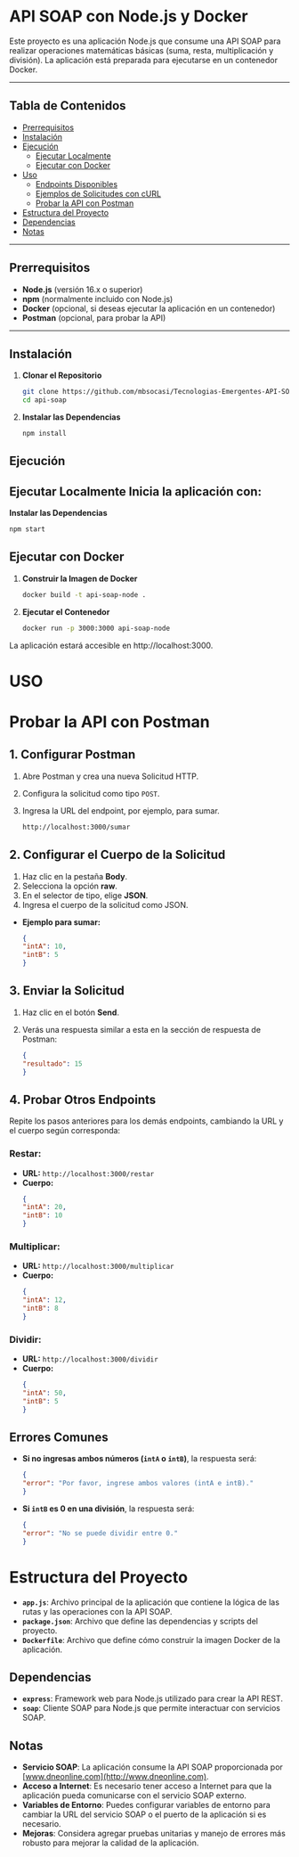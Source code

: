 # API SOAP con Node.js y Docker

Este proyecto es una aplicación Node.js que consume una API SOAP para realizar operaciones matemáticas básicas (suma, resta, multiplicación y división). La aplicación está preparada para ejecutarse en un contenedor Docker.

---

## **Tabla de Contenidos**

- [Prerrequisitos](#prerrequisitos)
- [Instalación](#instalación)
- [Ejecución](#ejecución)
  - [Ejecutar Localmente](#ejecutar-localmente)
  - [Ejecutar con Docker](#ejecutar-con-docker)
- [Uso](#uso)
  - [Endpoints Disponibles](#endpoints-disponibles)
  - [Ejemplos de Solicitudes con cURL](#ejemplos-de-solicitudes-con-curl)
  - [Probar la API con Postman](#probar-la-api-con-postman)
- [Estructura del Proyecto](#estructura-del-proyecto)
- [Dependencias](#dependencias)
- [Notas](#notas)

---

## **Prerrequisitos**

- **Node.js** (versión 16.x o superior)
- **npm** (normalmente incluido con Node.js)
- **Docker** (opcional, si deseas ejecutar la aplicación en un contenedor)
- **Postman** (opcional, para probar la API)

---

## **Instalación**

1. **Clonar el Repositorio**

   ```bash
   git clone https://github.com/mbsocasi/Tecnologias-Emergentes-API-SOAP.git
   cd api-soap

2. **Instalar las Dependencias**

   ```bash
   npm install

## **Ejecución**

Ejecutar Localmente
Inicia la aplicación con:
--

**Instalar las Dependencias**

   ```bash
   npm start
   ```

## Ejecutar con Docker

1. **Construir la Imagen de Docker**

   ```bash
   docker build -t api-soap-node .

2. **Ejecutar el Contenedor**

   ```bash
   docker run -p 3000:3000 api-soap-node

La aplicación estará accesible en http://localhost:3000.

# **USO**

# Probar la API con Postman

## 1. Configurar Postman
1. Abre Postman y crea una nueva Solicitud HTTP.
2. Configura la solicitud como tipo `POST`.
3. Ingresa la URL del endpoint, por ejemplo, para sumar.

    ```bash
    http://localhost:3000/sumar

## 2. Configurar el Cuerpo de la Solicitud
1. Haz clic en la pestaña **Body**.
2. Selecciona la opción **raw**.
3. En el selector de tipo, elige **JSON**.
4. Ingresa el cuerpo de la solicitud como JSON. 
- **Ejemplo para sumar:**
    ```json
    {
    "intA": 10,
    "intB": 5
    }
    ```

## 3. Enviar la Solicitud
1. Haz clic en el botón **Send**.
2. Verás una respuesta similar a esta en la sección de respuesta de Postman:

    ```json
    {
    "resultado": 15
    }
    ```

## 4. Probar Otros Endpoints
Repite los pasos anteriores para los demás endpoints, cambiando la URL y el cuerpo según corresponda:

### Restar:
- **URL:** `http://localhost:3000/restar`
- **Cuerpo:**
    ```json
    {
    "intA": 20,
    "intB": 10
    }
    ```

### Multiplicar:

- **URL:** `http://localhost:3000/multiplicar`
- **Cuerpo:**
    ```json
    {
    "intA": 12,
    "intB": 8
    }
    ```

### Dividir:
- **URL:** `http://localhost:3000/dividir`
- **Cuerpo:**
    ```json
    {
    "intA": 50,
    "intB": 5
    }
    ```

## Errores Comunes
- **Si no ingresas ambos números (`intA` o `intB`)**, la respuesta será:

    ```json
    {
    "error": "Por favor, ingrese ambos valores (intA e intB)."
    }
    ```

- **Si `intB` es 0 en una división**, la respuesta será:

    ```json
    {
    "error": "No se puede dividir entre 0."
    }
    ```

# Estructura del Proyecto

- **`app.js`**: Archivo principal de la aplicación que contiene la lógica de las rutas y las operaciones con la API SOAP.
- **`package.json`**: Archivo que define las dependencias y scripts del proyecto.
- **`Dockerfile`**: Archivo que define cómo construir la imagen Docker de la aplicación.

## Dependencias

- **`express`**: Framework web para Node.js utilizado para crear la API REST.
- **`soap`**: Cliente SOAP para Node.js que permite interactuar con servicios SOAP.

## Notas

- **Servicio SOAP**: La aplicación consume la API SOAP proporcionada por [www.dneonline.com](http://www.dneonline.com).
- **Acceso a Internet**: Es necesario tener acceso a Internet para que la aplicación pueda comunicarse con el servicio SOAP externo.
- **Variables de Entorno**: Puedes configurar variables de entorno para cambiar la URL del servicio SOAP o el puerto de la aplicación si es necesario.
- **Mejoras**: Considera agregar pruebas unitarias y manejo de errores más robusto para mejorar la calidad de la aplicación.
